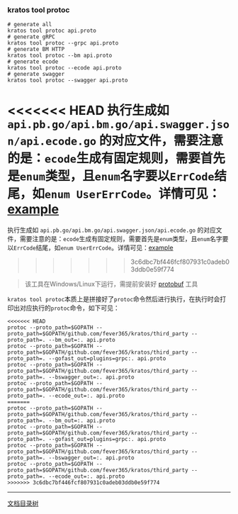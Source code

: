 ### kratos tool protoc

```shell
# generate all
kratos tool protoc api.proto
# generate gRPC
kratos tool protoc --grpc api.proto
# generate BM HTTP
kratos tool protoc --bm api.proto
# generate ecode
kratos tool protoc --ecode api.proto
# generate swagger
kratos tool protoc --swagger api.proto
```

<<<<<<< HEAD
执行生成如 `api.pb.go/api.bm.go/api.swagger.json/api.ecode.go` 的对应文件，需要注意的是：`ecode`生成有固定规则，需要首先是`enum`类型，且`enum`名字要以`ErrCode`结尾，如`enum UserErrCode`。详情可见：[example](https://github.com/fever365/kratos/tree/master/example/protobuf)
=======
执行生成如 `api.pb.go/api.bm.go/api.swagger.json/api.ecode.go` 的对应文件，需要注意的是：`ecode`生成有固定规则，需要首先是`enum`类型，且`enum`名字要以`ErrCode`结尾，如`enum UserErrCode`。详情可见：[example](https://github.com/fever365/kratos/tree/master/example/protobuf)
>>>>>>> 3c6dbc7bf446fcf807931c0adeb03ddb0e59f774

> 该工具在Windows/Linux下运行，需提前安装好 [protobuf](https://github.com/google/protobuf) 工具

`kratos tool protoc`本质上是拼接好了`protoc`命令然后进行执行，在执行时会打印出对应执行的`protoc`命令，如下可见：

```shell
<<<<<<< HEAD
protoc --proto_path=$GOPATH --proto_path=$GOPATH/github.com/fever365/kratos/third_party --proto_path=. --bm_out=:. api.proto
protoc --proto_path=$GOPATH --proto_path=$GOPATH/github.com/fever365/kratos/third_party --proto_path=. --gofast_out=plugins=grpc:. api.proto
protoc --proto_path=$GOPATH --proto_path=$GOPATH/github.com/fever365/kratos/third_party --proto_path=. --bswagger_out=:. api.proto
protoc --proto_path=$GOPATH --proto_path=$GOPATH/github.com/fever365/kratos/third_party --proto_path=. --ecode_out=:. api.proto
=======
protoc --proto_path=$GOPATH --proto_path=$GOPATH/github.com/fever365/kratos/third_party --proto_path=. --bm_out=:. api.proto
protoc --proto_path=$GOPATH --proto_path=$GOPATH/github.com/fever365/kratos/third_party --proto_path=. --gofast_out=plugins=grpc:. api.proto
protoc --proto_path=$GOPATH --proto_path=$GOPATH/github.com/fever365/kratos/third_party --proto_path=. --bswagger_out=:. api.proto
protoc --proto_path=$GOPATH --proto_path=$GOPATH/github.com/fever365/kratos/third_party --proto_path=. --ecode_out=:. api.proto
>>>>>>> 3c6dbc7bf446fcf807931c0adeb03ddb0e59f774
```

-------------

[文档目录树](summary.md)
